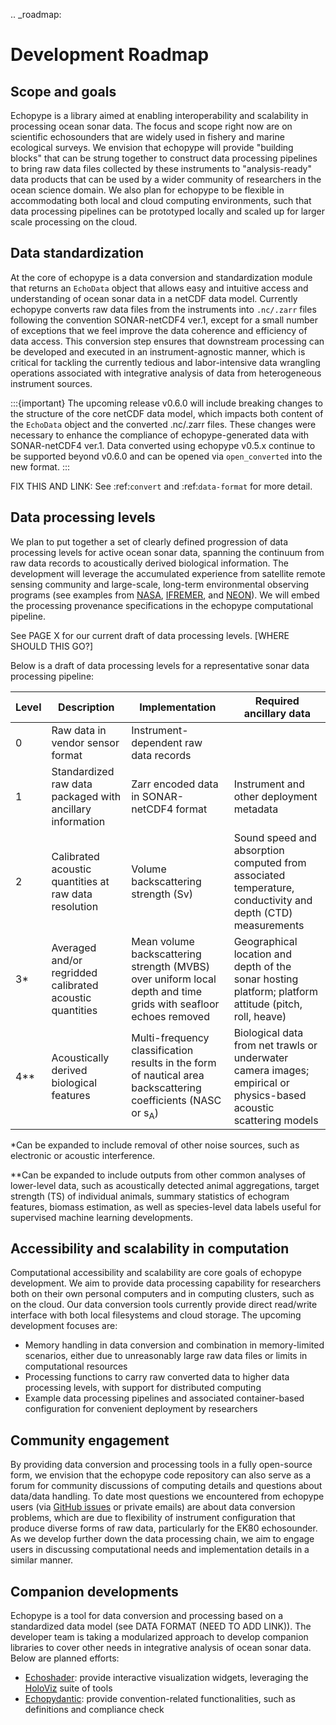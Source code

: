 .. _roadmap:

# Development Roadmap

## Scope and goals

Echopype is a library aimed at enabling interoperability and scalability in processing ocean sonar data. The focus and scope right now are on scientific echosounders that are widely used in fishery and marine ecological surveys. We envision that echopype will provide "building blocks" that can be strung together to construct data processing pipelines to bring raw data files collected by these instruments to "analysis-ready" data products that can be used by a wider community of researchers in the ocean science domain. We also plan for echopype to be flexible in accommodating both local and cloud computing environments, such that data processing pipelines can be prototyped locally and scaled up for larger scale processing on the cloud.


## Data standardization

At the core of echopype is a data conversion and standardization module that returns an `EchoData` object that allows easy and intuitive access and understanding of ocean sonar data in a netCDF data model. Currently echopype converts raw data files from the instruments into `.nc/.zarr` files following the convention SONAR-netCDF4 ver.1, except for a small number of exceptions that we feel improve the data coherence and efficiency of data access. This conversion step ensures that downstream processing can be developed and executed in an instrument-agnostic manner, which is critical for tackling the currently tedious and labor-intensive data wrangling operations associated with integrative analysis of data from heterogeneous instrument sources.

:::{important}
The upcoming release v0.6.0 will include breaking changes to the structure of the core netCDF data model, which impacts both content of the `EchoData` object and the converted .nc/.zarr files. These changes were necessary to enhance the compliance of echopype-generated data with SONAR-netCDF4 ver.1. Data converted using echopype v0.5.x continue to be supported beyond v0.6.0 and can be opened via `open_converted` into the new format.
:::

FIX THIS AND LINK: See :ref:`convert` and :ref:`data-format` for more detail.



## Data processing levels

We plan to put together a set of clearly defined progression of data processing levels for active ocean sonar data, spanning the continuum from raw data records to acoustically derived  biological information. The development will leverage the accumulated experience from satellite remote sensing community and large-scale, long-term environmental observing programs (see examples from [NASA](https://earthdata.nasa.gov/collaborate/open-data-services-and-software/data-information-policy/data-levels/), [IFREMER](http://en.data.ifremer.fr/All-about-data/Data-management/Processing-levels), and [NEON](https://www.neonscience.org/data/about-data/data-processing-publication)). We will embed the processing provenance specifications in the echopype computational pipeline.

See PAGE X for our current draft of data processing levels. [WHERE SHOULD THIS GO?]

Below is a draft of data processing levels for a representative sonar data processing pipeline:

| Level       | Description | Implementation | Required ancillary data |
| ----------- | ----------- | -------------- | ----------------------- |
| 0 | Raw data in vendor sensor format | Instrument-dependent raw data records |  |
| 1 | Standardized raw data packaged with ancillary information | Zarr encoded data in SONAR-netCDF4 format | Instrument and other deployment metadata |
| 2 | Calibrated acoustic quantities at raw data resolution | Volume backscattering strength (Sv) | Sound speed and absorption computed from associated temperature, conductivity and depth (CTD) measurements |
| 3* | Averaged and/or regridded calibrated acoustic quantities | Mean volume backscattering strength (MVBS) over uniform local depth and time grids with seafloor echoes removed | Geographical location and depth of the sonar hosting platform; platform attitude (pitch, roll, heave) |
| 4** | Acoustically derived biological features | Multi-frequency classification results in the form of nautical area backscattering coefficients (NASC or s<sub>A</sub>) | Biological data from net trawls or underwater camera images; empirical or physics-based acoustic scattering models |

*Can be expanded to include removal of other noise sources, such as electronic or acoustic interference.

**Can be expanded to include outputs from other common analyses of lower-level data, such as acoustically detected animal aggregations, target strength (TS) of individual animals, summary statistics of echogram features, biomass estimation, as well as species-level data labels useful for supervised machine learning developments.

<!-- [40] K. Heaney, B. Martin, J. Miksis-Olds, T. Moore, J. Warren, and M. Ainslie, “ADEON data processing specification. Version 1.0,” Technical report by Applied Ocean Sciences for Prime Contract No. M16PC00003, Apr. 2020. [Online]. Available: https://adeon.unh.edu/sites/default/files/user-uploads/ADEON_Data%20Processing_Specification_FINAL.pdf.
[41] IFREMER, “Processing Levels - Oceanographic Data,” Nov. 01, 2019. http://en.data.ifremer.fr/All-about-data/Data-management/Processing-levels.
[42] NEON, “Data Processing & Publication - Open Data to Understand our Ecosystems.” https://www.neonscience.org/data/about-data/data-processing-publication.
[43] OOI, “Ocean Observatories Initiative: Glossary - Data Terminology,” Ocean Observatories Initiative, Sep. 29, 2015. https://oceanobservatories.org/glossary/#DATATERMS. -->

## Accessibility and scalability in computation

Computational accessibility and scalability are core goals of echopype development. We aim to provide data processing capability for researchers both on their own personal computers and in computing clusters, such as on the cloud. Our data conversion tools currently provide direct read/write interface with both local filesystems and cloud storage. The upcoming development focuses are:
- Memory handling in data conversion and combination in memory-limited scenarios, either due to unreasonably large raw data files or limits in computational resources
- Processing functions to carry raw converted data to higher data processing levels, with support for distributed computing
- Example data processing pipelines and associated container-based configuration for convenient deployment by researchers


## Community engagement

By providing data conversion and processing tools in a fully open-source form, we envision that the echopype code repository can also serve as a forum for community discussions of computing details and questions about data/data handling. To date most questions we encountered from echopype users (via [GitHub issues](https://github.com/OSOceanAcoustics/echopype/issues) or private emails) are about data conversion problems, which are due to flexibility of instrument configuration that produce diverse forms of raw data, particularly for the EK80 echosounder. As we develop further down the data processing chain, we aim to engage users in discussing computational needs and implementation details in a similar manner.


## Companion developments

Echopype is a tool for data conversion and processing based on a standardized data model (see DATA FORMAT (NEED TO ADD LINK)). The developer team is taking a modularized approach to develop companion libraries to cover other needs in integrative analysis of ocean sonar data. Below are planned efforts:
- [Echoshader](https://github.com/OSOceanAcoustics/echoshader): provide interactive visualization widgets, leveraging the [HoloViz](https://holoviz.org/) suite of tools
- [Echopydantic](https://github.com/OSOceanAcoustics/echopydantic): provide convention-related functionalities, such as definitions and compliance check
